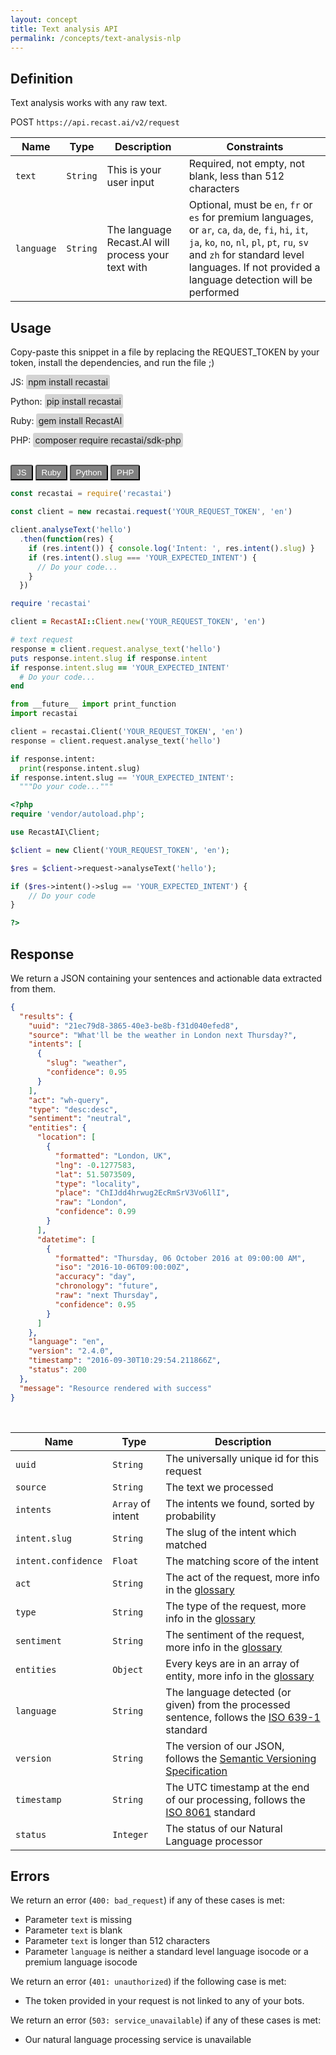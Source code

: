 ```yaml
---
layout: concept
title: Text analysis API
permalink: /concepts/text-analysis-nlp
---
```


<style>
  .language-javascript,
  .language-python,
  .language-ruby,
  .language-php {
    display: none;
  }

  .highlight {
    padding: 0.5rem;
  }

  .snippet-tab {
    padding: 0.2rem 0.5rem;
    border-top-left-radius: 3px;
    border-top-right-radius: 3px;
    background-color: grey;
    color: white;
    cursor: pointer;
  }

  .snippet-tab-active {
    background-color: #002b36;
  }

  .snippet-active {
    display: block !important;
  }

  .code {
    background-color: lightgrey;
    padding: 0.2rem;
    border-radius: 3px;
  }
</style>

## Definition

Text analysis works with any raw text.

<span class='label label-post'>POST</span> `https://api.recast.ai/v2/request`

| Name | Type | Description | Constraints |
| -----| ---- | ----------- | -------- |
| `text` | `String` | This is your user input | Required, not empty, not blank, less than 512 characters |
| `language` | `String` | The language Recast.AI will process your text with | Optional, must be `en`, `fr` or `es` for premium languages, or `ar`, `ca`, `da`, `de`, `fi`, `hi`, `it`, `ja`, `ko`, `no`, `nl`, `pl`, `pt`, `ru`, `sv` and `zh` for standard level languages. If not provided a language detection will be performed | 

## Usage

Copy-paste this snippet in a file by replacing the REQUEST_TOKEN by your token, install the dependencies, and run the file ;)

JS:
<span class="code">npm install recastai</span>

Python:
<span class="code">pip install recastai</span>

Ruby:
<span class="code">gem install RecastAI</span>

PHP:
<span class="code">composer require recastai/sdk-php</span>

<br/>

<script>
  function activateHelloSnippet(language) {
    document.querySelectorAll(".snippet-tab")
      .forEach(elem => elem.classList.remove("snippet-tab-active"));
    document.getElementById(`hello-snippet-${language}`).classList.add("snippet-tab-active")

    for (const lng of ["javascript", "ruby", "python", "php"]) {
      if (lng === language) {
        document.querySelector(`.language-${language}`).classList.add("snippet-active")
      } else {
        document.querySelector(`.language-${lng}`).classList.remove("snippet-active")
      }
    }
  };

  document.addEventListener("DOMContentLoaded", () => {
    activateHelloSnippet("javascript")
  });
</script>

<div id="hello-snippet-container">
  <div class="snippet-tabs">
    <button onclick="activateHelloSnippet('javascript')" id="hello-snippet-javascript" class="snippet-tab">JS</button>
    <button onclick="activateHelloSnippet('ruby')" id="hello-snippet-ruby" class="snippet-tab">Ruby</button>
    <button onclick="activateHelloSnippet('python')" id="hello-snippet-python" class="snippet-tab">Python</button>
    <button onclick="activateHelloSnippet('php')" id="hello-snippet-php" class="snippet-tab">PHP</button>
  </div>
</div>

~~~ javascript
const recastai = require('recastai')

const client = new recastai.request('YOUR_REQUEST_TOKEN', 'en')

client.analyseText('hello')
  .then(function(res) {
    if (res.intent()) { console.log('Intent: ', res.intent().slug) }
    if (res.intent().slug === 'YOUR_EXPECTED_INTENT') {
      // Do your code...
    }
  })
~~~

~~~ ruby
require 'recastai'

client = RecastAI::Client.new('YOUR_REQUEST_TOKEN', 'en')

# text request
response = client.request.analyse_text('hello')
puts response.intent.slug if response.intent
if response.intent.slug == 'YOUR_EXPECTED_INTENT'
  # Do your code...
end
~~~

~~~ python
from __future__ import print_function
import recastai

client = recastai.Client('YOUR_REQUEST_TOKEN', 'en')
response = client.request.analyse_text('hello')

if response.intent:
  print(response.intent.slug)
if response.intent.slug == 'YOUR_EXPECTED_INTENT':
  """Do your code..."""
~~~

~~~ php
<?php
require 'vendor/autoload.php';

use RecastAI\Client;

$client = new Client('YOUR_REQUEST_TOKEN', 'en');

$res = $client->request->analyseText('hello');

if ($res->intent()->slug == 'YOUR_EXPECTED_INTENT') {
	// Do your code
}

?>
~~~

## Response

We return a JSON containing your sentences and actionable data extracted from them.

~~~ json
{
  "results": {
    "uuid": "21ec79d8-3865-40e3-be8b-f31d040efed8",
    "source": "What'll be the weather in London next Thursday?",
    "intents": [
      {
        "slug": "weather",
        "confidence": 0.95
      }
    ],
    "act": "wh-query",
    "type": "desc:desc",
    "sentiment": "neutral",
    "entities": {
      "location": [
        {
          "formatted": "London, UK",
          "lng": -0.1277583,
          "lat": 51.5073509,
          "type": "locality",
          "place": "ChIJdd4hrwug2EcRmSrV3Vo6llI",
          "raw": "London",
          "confidence": 0.99
        }
      ],
      "datetime": [
        {
          "formatted": "Thursday, 06 October 2016 at 09:00:00 AM",
          "iso": "2016-10-06T09:00:00Z",
          "accuracy": "day",
          "chronology": "future",
          "raw": "next Thursday",
          "confidence": 0.95
        }
      ]
    },
    "language": "en",
    "version": "2.4.0",
    "timestamp": "2016-09-30T10:29:54.211866Z",
    "status": 200
  },
  "message": "Resource rendered with success"
}
~~~

<br/>

| Name | Type | Description |
| -----| ---- | ----------- |
| `uuid` | `String` | The universally unique id for this request |
| `source` | `String` | The text we processed |
| `intents` | `Array` of intent | The intents we found, sorted by probability |
| `intent.slug` | `String` | The slug of the intent which matched |
| `intent.confidence` | `Float` | The matching score of the intent |
| `act` | `String` | The act of the request, more info in the [glossary](https://recast.ai/docs/api-reference/#sentence-types) |
| `type` | `String` | The type of the request, more info in the [glossary](https://recast.ai/docs/api-reference/#sentence-types) |
| `sentiment` | `String` | The sentiment of the request, more info in the [glossary](https://recast.ai/docs/api-reference/#sentence-types) |
| `entities` | `Object` | Every keys are in an array of entity, more info in the [glossary](https://recast.ai/docs/api-reference/#sentence-types) |
| `language` | `String` | The language detected (or given) from the processed sentence, follows the [ISO 639-1](https://www.iso.org/iso-639-language-codes.html) standard |
| `version` | `String` | The version of our JSON, follows the [Semantic Versioning Specification](https://semver.org/) |
| `timestamp` | `String` | The UTC timestamp at the end of our processing, follows the [ISO 8061](https://www.iso.org/iso-8601-date-and-time-format.html) standard |
| `status` | `Integer` | The status of our Natural Language processor |

## Errors

We return an error (`400: bad_request`) if any of these cases is met:

* Parameter `text` is missing
* Parameter `text` is blank
* Parameter `text` is longer than 512 characters
* Parameter `language` is neither a standard level language isocode or a premium language isocode

We return an error (`401: unauthorized`) if the following case is met:

* The token provided in your request is not linked to any of your bots.

We return an error (`503: service_unavailable`) if any of these cases is met:

* Our natural language processing service is unavailable


